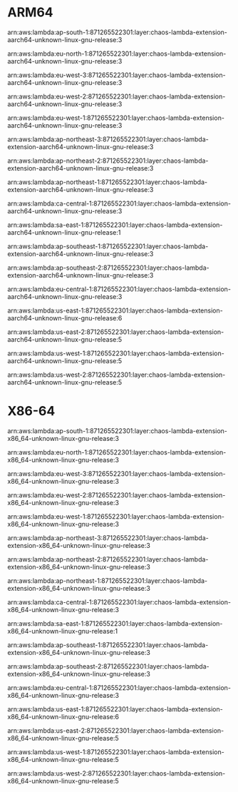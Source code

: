 # ARM64
arn:aws:lambda:ap-south-1:871265522301:layer:chaos-lambda-extension-aarch64-unknown-linux-gnu-release:3

arn:aws:lambda:eu-north-1:871265522301:layer:chaos-lambda-extension-aarch64-unknown-linux-gnu-release:3

arn:aws:lambda:eu-west-3:871265522301:layer:chaos-lambda-extension-aarch64-unknown-linux-gnu-release:3

arn:aws:lambda:eu-west-2:871265522301:layer:chaos-lambda-extension-aarch64-unknown-linux-gnu-release:3

arn:aws:lambda:eu-west-1:871265522301:layer:chaos-lambda-extension-aarch64-unknown-linux-gnu-release:3

arn:aws:lambda:ap-northeast-3:871265522301:layer:chaos-lambda-extension-aarch64-unknown-linux-gnu-release:3

arn:aws:lambda:ap-northeast-2:871265522301:layer:chaos-lambda-extension-aarch64-unknown-linux-gnu-release:3

arn:aws:lambda:ap-northeast-1:871265522301:layer:chaos-lambda-extension-aarch64-unknown-linux-gnu-release:3

arn:aws:lambda:ca-central-1:871265522301:layer:chaos-lambda-extension-aarch64-unknown-linux-gnu-release:3

arn:aws:lambda:sa-east-1:871265522301:layer:chaos-lambda-extension-aarch64-unknown-linux-gnu-release:1

arn:aws:lambda:ap-southeast-1:871265522301:layer:chaos-lambda-extension-aarch64-unknown-linux-gnu-release:3

arn:aws:lambda:ap-southeast-2:871265522301:layer:chaos-lambda-extension-aarch64-unknown-linux-gnu-release:3

arn:aws:lambda:eu-central-1:871265522301:layer:chaos-lambda-extension-aarch64-unknown-linux-gnu-release:3

arn:aws:lambda:us-east-1:871265522301:layer:chaos-lambda-extension-aarch64-unknown-linux-gnu-release:6

arn:aws:lambda:us-east-2:871265522301:layer:chaos-lambda-extension-aarch64-unknown-linux-gnu-release:5

arn:aws:lambda:us-west-1:871265522301:layer:chaos-lambda-extension-aarch64-unknown-linux-gnu-release:5

arn:aws:lambda:us-west-2:871265522301:layer:chaos-lambda-extension-aarch64-unknown-linux-gnu-release:5

# X86-64
arn:aws:lambda:ap-south-1:871265522301:layer:chaos-lambda-extension-x86_64-unknown-linux-gnu-release:3

arn:aws:lambda:eu-north-1:871265522301:layer:chaos-lambda-extension-x86_64-unknown-linux-gnu-release:3

arn:aws:lambda:eu-west-3:871265522301:layer:chaos-lambda-extension-x86_64-unknown-linux-gnu-release:3

arn:aws:lambda:eu-west-2:871265522301:layer:chaos-lambda-extension-x86_64-unknown-linux-gnu-release:3

arn:aws:lambda:eu-west-1:871265522301:layer:chaos-lambda-extension-x86_64-unknown-linux-gnu-release:3

arn:aws:lambda:ap-northeast-3:871265522301:layer:chaos-lambda-extension-x86_64-unknown-linux-gnu-release:3

arn:aws:lambda:ap-northeast-2:871265522301:layer:chaos-lambda-extension-x86_64-unknown-linux-gnu-release:3

arn:aws:lambda:ap-northeast-1:871265522301:layer:chaos-lambda-extension-x86_64-unknown-linux-gnu-release:3

arn:aws:lambda:ca-central-1:871265522301:layer:chaos-lambda-extension-x86_64-unknown-linux-gnu-release:3

arn:aws:lambda:sa-east-1:871265522301:layer:chaos-lambda-extension-x86_64-unknown-linux-gnu-release:1

arn:aws:lambda:ap-southeast-1:871265522301:layer:chaos-lambda-extension-x86_64-unknown-linux-gnu-release:3

arn:aws:lambda:ap-southeast-2:871265522301:layer:chaos-lambda-extension-x86_64-unknown-linux-gnu-release:3

arn:aws:lambda:eu-central-1:871265522301:layer:chaos-lambda-extension-x86_64-unknown-linux-gnu-release:3

arn:aws:lambda:us-east-1:871265522301:layer:chaos-lambda-extension-x86_64-unknown-linux-gnu-release:6

arn:aws:lambda:us-east-2:871265522301:layer:chaos-lambda-extension-x86_64-unknown-linux-gnu-release:5

arn:aws:lambda:us-west-1:871265522301:layer:chaos-lambda-extension-x86_64-unknown-linux-gnu-release:5

arn:aws:lambda:us-west-2:871265522301:layer:chaos-lambda-extension-x86_64-unknown-linux-gnu-release:5

